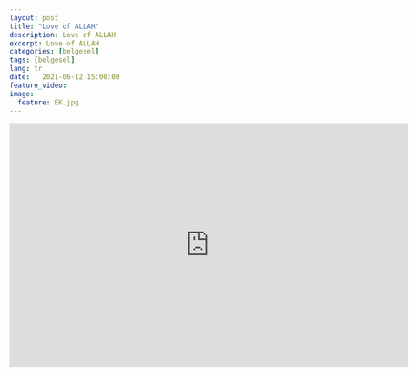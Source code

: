 ```yaml
---
layout: post
title: "Love of ALLAH"
description: Love of ALLAH
excerpt: Love of ALLAH
categories: [belgesel]
tags: [belgesel]
lang: tr
date:   2021-06-12 15:00:00
feature_video: 
image:
  feature: EK.jpg
---
```




<div class="responsive-wrap">
<iframe src="https://mirrorace.org/m/embed/1Ivnj/" scrolling="no" frameborder="0" width="700" height="430" allowfullscreen="true" webkitallowfullscreen="true" mozallowfullscreen="true"></iframe>
</div>



